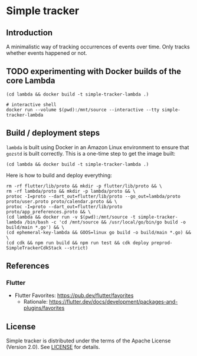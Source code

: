 # Simple tracker

## Introduction

A minimalistic way of tracking occurrences of events over time. Only tracks whether events happened or not.

## TODO experimenting with Docker builds of the core Lambda

```
(cd lambda && docker build -t simple-tracker-lambda .)

# interactive shell
docker run --volume $(pwd):/mnt/source --interactive --tty simple-tracker-lambda
```

## Build / deployment steps

`lambda` is built using Docker in an Amazon Linux environment to ensure that `gozstd` is built correctly. This is
a one-time step to get the image built:

```
(cd lambda && docker build -t simple-tracker-lambda .)
```

Here is how to build and deploy everything:

```
rm -rf flutter/lib/proto && mkdir -p flutter/lib/proto && \
rm -rf lambda/proto && mkdir -p lambda/proto && \
protoc -I=proto --dart_out=flutter/lib/proto --go_out=lambda/proto proto/user.proto proto/calendar.proto && \
protoc -I=proto --dart_out=flutter/lib/proto proto/app_preferences.proto && \
(cd lambda && docker run -v $(pwd):/mnt/source -t simple-tracker-lambda /bin/bash -c 'cd /mnt/source && /usr/local/go/bin/go build -o build/main *.go') && \
(cd ephemeral-key-lambda && GOOS=linux go build -o build/main *.go) && \
(cd cdk && npm run build && npm run test && cdk deploy preprod-SimpleTrackerCdkStack --strict)
```

## References

### Flutter

-   Flutter Favorites: https://pub.dev/flutter/favorites
    -   Rationale: https://flutter.dev/docs/development/packages-and-plugins/favorites

## License

Simple tracker is distributed under the terms of the Apache License (Version 2.0). See [LICENSE](LICENSE) for
details.
